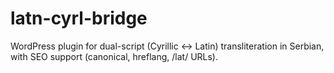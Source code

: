 # latn-cyrl-bridge
WordPress plugin for dual-script (Cyrillic ↔ Latin) transliteration in Serbian, with SEO support (canonical, hreflang, /lat/ URLs).
